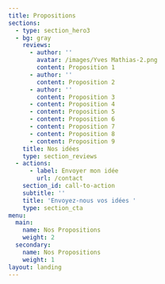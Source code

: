 ```yaml
---
title: Propositions
sections:
  - type: section_hero3
  - bg: gray
    reviews:
      - author: ''
        avatar: /images/Yves Mathias-2.png
        content: Proposition 1
      - author: ''
        content: Proposition 2
      - author: ''
        content: Proposition 3
      - content: Proposition 4
      - content: Proposition 5
      - content: Proposition 6
      - content: Proposition 7
      - content: Proposition 8
      - content: Proposition 9
    title: Nos idées
    type: section_reviews
  - actions:
      - label: Envoyer mon idée
        url: /contact
    section_id: call-to-action
    subtitle: ''
    title: 'Envoyez-nous vos idées '
    type: section_cta
menu:
  main:
    name: Nos Propositions
    weight: 2
  secondary:
    name: Nos Propositions
    weight: 1
layout: landing
---
```



